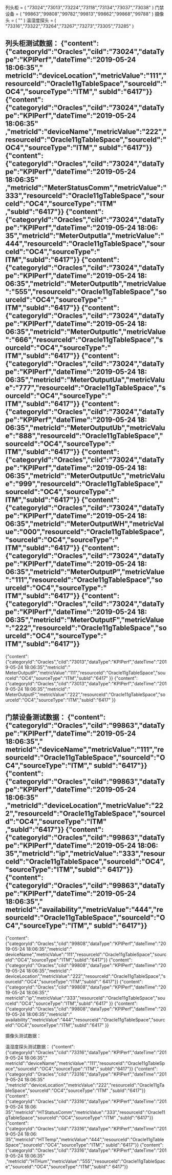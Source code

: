 列头柜 = (
"73024","73013","73224","73118","73134","73037","73038"
)
门禁设备 = (
"99863","99808","99782","99813","99862","99868","99788"
)
摄像头 = (
""
)
温湿度探头 = (
"73316","73322","73264","73267","73273","73305","73285"
)

列头柜测试数据： {"content":{"categoryId":"Oracles","ciId":"73024","dataType":"KPIPerf","dateTime":"2019-05-24 18:06:35","
metricId":"deviceLocation","metricValue":"111","resourceId":"Oracle11gTableSpace","sourceId":"OC4","sourceType":"ITM","
subId":"6417"}} {"content":{"categoryId":"Oracles","ciId":"73024","dataType":"KPIPerf","dateTime":"2019-05-24 18:06:35"
,"metricId":"deviceName","metricValue":"222","resourceId":"Oracle11gTableSpace","sourceId":"OC4","sourceType":"ITM","
subId":"6417"}} {"content":{"categoryId":"Oracles","ciId":"73024","dataType":"KPIPerf","dateTime":"2019-05-24 18:06:35"
,"metricId":"MeterStatusComm","metricValue":"333","resourceId":"Oracle11gTableSpace","sourceId":"OC4","sourceType":"ITM"
,"subId":"6417"}} {"content":{"categoryId":"Oracles","ciId":"73024","dataType":"KPIPerf","dateTime":"2019-05-24 18:06:
35","metricId":"MeterOutputIa","metricValue":"444","resourceId":"Oracle11gTableSpace","sourceId":"OC4","sourceType":"
ITM","subId":"6417"}} {"content":{"categoryId":"Oracles","ciId":"73024","dataType":"KPIPerf","dateTime":"2019-05-24 18:
06:35","metricId":"MeterOutputIb","metricValue":"555","resourceId":"Oracle11gTableSpace","sourceId":"OC4","sourceType":"
ITM","subId":"6417"}} {"content":{"categoryId":"Oracles","ciId":"73024","dataType":"KPIPerf","dateTime":"2019-05-24 18:
06:35","metricId":"MeterOutputIc","metricValue":"666","resourceId":"Oracle11gTableSpace","sourceId":"OC4","sourceType":"
ITM","subId":"6417"}} {"content":{"categoryId":"Oracles","ciId":"73024","dataType":"KPIPerf","dateTime":"2019-05-24 18:
06:35","metricId":"MeterOutputUa","metricValue":"777","resourceId":"Oracle11gTableSpace","sourceId":"OC4","sourceType":"
ITM","subId":"6417"}} {"content":{"categoryId":"Oracles","ciId":"73024","dataType":"KPIPerf","dateTime":"2019-05-24 18:
06:35","metricId":"MeterOutputUb","metricValue":"888","resourceId":"Oracle11gTableSpace","sourceId":"OC4","sourceType":"
ITM","subId":"6417"}} {"content":{"categoryId":"Oracles","ciId":"73024","dataType":"KPIPerf","dateTime":"2019-05-24 18:
06:35","metricId":"MeterOutputUc","metricValue":"999","resourceId":"Oracle11gTableSpace","sourceId":"OC4","sourceType":"
ITM","subId":"6417"}} {"content":{"categoryId":"Oracles","ciId":"73024","dataType":"KPIPerf","dateTime":"2019-05-24 18:
06:35","metricId":"MeterOutputWH","metricValue":"000","resourceId":"Oracle11gTableSpace","sourceId":"OC4","sourceType":"
ITM","subId":"6417"}} {"content":{"categoryId":"Oracles","ciId":"73024","dataType":"KPIPerf","dateTime":"2019-05-24 18:
06:35","metricId":"MeterOutputP","metricValue":"111","resourceId":"Oracle11gTableSpace","sourceId":"OC4","sourceType":"
ITM","subId":"6417"}} {"content":{"categoryId":"Oracles","ciId":"73024","dataType":"KPIPerf","dateTime":"2019-05-24 18:
06:35","metricId":"MeterOutputF","metricValue":"222","resourceId":"Oracle11gTableSpace","sourceId":"OC4","sourceType":"
ITM","subId":"6417"}}
-----------------------------------------------------------------------------------------------------------------------------------------------------------
{"content":{"categoryId":"Oracles","ciId":"73013","dataType":"KPIPerf","dateTime":"2019-05-24 18:06:35","metricId":"
MeterOutputP","metricValue":"111","resourceId":"Oracle11gTableSpace","sourceId":"OC4","sourceType":"ITM","subId":"6417"
}} {"content":{"categoryId":"Oracles","ciId":"73013","dataType":"KPIPerf","dateTime":"2019-05-24 18:06:35","metricId":"
MeterOutputF","metricValue":"222","resourceId":"Oracle11gTableSpace","sourceId":"OC4","sourceType":"ITM","subId":"6417"
}}

门禁设备测试数据： {"content":{"categoryId":"Oracles","ciId":"99863","dataType":"KPIPerf","dateTime":"2019-05-24 18:06:35","
metricId":"deviceName","metricValue":"111","resourceId":"Oracle11gTableSpace","sourceId":"OC4","sourceType":"ITM","
subId":"6417"}} {"content":{"categoryId":"Oracles","ciId":"99863","dataType":"KPIPerf","dateTime":"2019-05-24 18:06:35"
,"metricId":"deviceLocation","metricValue":"222","resourceId":"Oracle11gTableSpace","sourceId":"OC4","sourceType":"ITM"
,"subId":"6417"}} {"content":{"categoryId":"Oracles","ciId":"99863","dataType":"KPIPerf","dateTime":"2019-05-24 18:06:
35","metricId":"ip","metricValue":"333","resourceId":"Oracle11gTableSpace","sourceId":"OC4","sourceType":"ITM","subId":"
6417"}} {"content":{"categoryId":"Oracles","ciId":"99863","dataType":"KPIPerf","dateTime":"2019-05-24 18:06:35","
metricId":"availability","metricValue":"444","resourceId":"Oracle11gTableSpace","sourceId":"OC4","sourceType":"ITM","
subId":"6417"}}
-----------------------------------------------------------------------------------------------------------------------------------------------------------
{"content":{"categoryId":"Oracles","ciId":"99808","dataType":"KPIPerf","dateTime":"2019-05-24 18:06:35","metricId":"
deviceName","metricValue":"111","resourceId":"Oracle11gTableSpace","sourceId":"OC4","sourceType":"ITM","subId":"6417"}}
{"content":{"categoryId":"Oracles","ciId":"99808","dataType":"KPIPerf","dateTime":"2019-05-24 18:06:35","metricId":"
deviceLocation","metricValue":"222","resourceId":"Oracle11gTableSpace","sourceId":"OC4","sourceType":"ITM","subId":"
6417"}} {"content":{"categoryId":"Oracles","ciId":"99808","dataType":"KPIPerf","dateTime":"2019-05-24 18:06:35","
metricId":"ip","metricValue":"333","resourceId":"Oracle11gTableSpace","sourceId":"OC4","sourceType":"ITM","subId":"6417"
}} {"content":{"categoryId":"Oracles","ciId":"99808","dataType":"KPIPerf","dateTime":"2019-05-24 18:06:35","metricId":"
availability","metricValue":"444","resourceId":"Oracle11gTableSpace","sourceId":"OC4","sourceType":"ITM","subId":"6417"
}}

摄像头测试数据：

温湿度探头测试数据： {"content":{"categoryId":"Oracles","ciId":"73316","dataType":"KPIPerf","dateTime":"2019-05-24 18:06:35","
metricId":"deviceName","metricValue":"111","resourceId":"Oracle11gTableSpace","sourceId":"OC4","sourceType":"ITM","
subId":"6417"}} {"content":{"categoryId":"Oracles","ciId":"73316","dataType":"KPIPerf","dateTime":"2019-05-24 18:06:35"
,"metricId":"deviceLocation","metricValue":"222","resourceId":"Oracle11gTableSpace","sourceId":"OC4","sourceType":"ITM"
,"subId":"6417"}} {"content":{"categoryId":"Oracles","ciId":"73316","dataType":"KPIPerf","dateTime":"2019-05-24 18:06:
35","metricId":"HTStatusComm","metricValue":"333","resourceId":"Oracle11gTableSpace","sourceId":"OC4","sourceType":"ITM"
,"subId":"6417"}} {"content":{"categoryId":"Oracles","ciId":"73316","dataType":"KPIPerf","dateTime":"2019-05-24 18:06:
35","metricId":"HTTemp","metricValue":"444","resourceId":"Oracle11gTableSpace","sourceId":"OC4","sourceType":"ITM","
subId":"6417"}} {"content":{"categoryId":"Oracles","ciId":"73316","dataType":"KPIPerf","dateTime":"2019-05-24 18:06:35"
,"metricId":"HTHum","metricValue":"555","resourceId":"Oracle11gTableSpace","sourceId":"OC4","sourceType":"ITM","subId":"
6417"}}